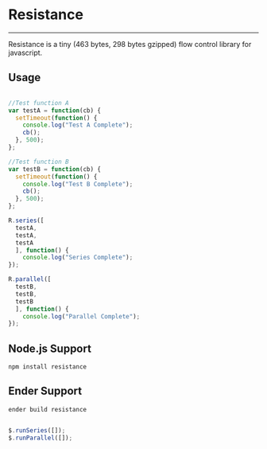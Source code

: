 # Resistance
----
Resistance is a tiny (463 bytes, 298 bytes gzipped) flow control library for javascript.

## Usage

``` js

//Test function A
var testA = function(cb) {
  setTimeout(function() {
    console.log("Test A Complete");
    cb();
  }, 500);
};

//Test function B
var testB = function(cb) {
  setTimeout(function() {
    console.log("Test B Complete");
    cb();
  }, 500);
};

R.series([
  testA,
  testA,
  testA
  ], function() {
    console.log("Series Complete");
});

R.parallel([
  testB,
  testB,
  testB
  ], function() {
    console.log("Parallel Complete");
});

```

## Node.js Support

``` npm install resistance ```

## Ender Support

``` ender build resistance ```

``` js

$.runSeries([]);
$.runParallel([]);

```
